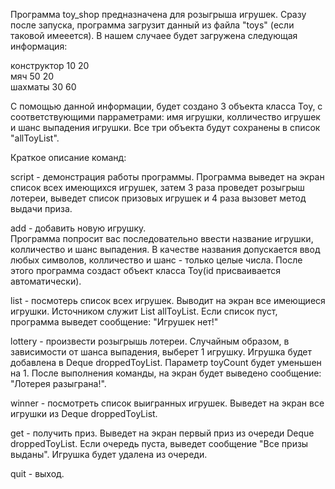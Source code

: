 Программа toy_shop предназначена для розыгрыша игрушек.
Сразу после запуска, программа загрузит данный из файла "toys"
(если таковой имееется). В нашем случаее будет загружена следующая информация:

конструктор 10 20 <br/>
мяч 50 20 <br/>
шахматы 30 60 <br/>

С помощью данной информации, будет создано 3 объекта класса Toy,
с соответствующими парраметрами: имя игрушки, колличество игрушек и
шанс выпадения игрушки. Все три объекта будут сохранены в
список "allToyList".

Краткое описание команд: <br/>

script - демонстрация работы программы.
Программа выведет на экран список всех имеющихся игрушек, затем 
3 раза проведет розыгрыш лотереи, выведет список призовых игрушек
и 4 раза вызовет метод выдачи приза.  <br/>

add - добавить новую игрушку. <br/>
Программа попросит вас последовательно ввести название игрушки, колличество 
и шанс выпадения. В качестве названия допускается ввод любых символов,
колличество и шанс - только целые числа. После этого программа создаст 
объект класса Toy(id присваивается автоматически).

list - посмотерь список всех игрушек.
Выводит на экран все имеющиеся игрушки. Источником служит List<Toy> allToyList.
Если список пуст, программа выведет сообщение: "Игрушек нет!"

lottery - произвести розыгрышь лотереи.
Случайным образом, в зависимости от шанса выпадения, выберет 1 игрушку.
Игрушка будет добавлена в Deque<Toy> droppedToyList. Параметр toyCount
будет уменьшен на 1. После выполнения команды, на экран будет выведено сообщение:
"Лотерея разыграна!".

winner - посмотреть список выигранных игрушек.
Выведет на экран все игрушки из Deque<Toy> droppedToyList.

get - получить приз.
Выведет на экран первый приз из очереди Deque<Toy> droppedToyList. Если очередь пуста,
выведет сообщение "Все призы выданы". Игрушка будет удалена из очереди.

quit - выход.



